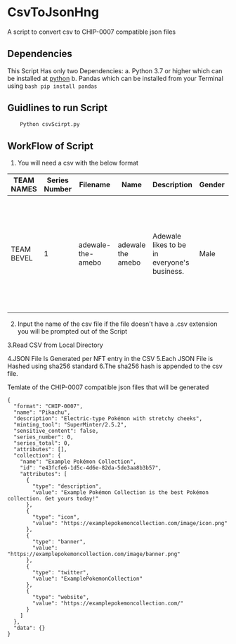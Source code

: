 # CsvToJsonHng

A script to convert csv to CHIP-0007 compatible json files

## Dependencies

This Script Has only two Dependencies:
a. Python 3.7 or higher which can be installed at [python](https://www.python.org/downloads/)
b. Pandas which can be installed from your Terminal using
`bash pip install pandas `

## Guidlines to run Script

```bash
    Python csvScirpt.py
```

## WorkFlow of Script

1. You will need a csv with the below format

| TEAM NAMES | Series Number | Filename          | Name              | Description                                 | Gender | Attributes                                                                                                                        | UUID                                 |
| ---------- | ------------- | ----------------- | ----------------- | ------------------------------------------- | ------ | --------------------------------------------------------------------------------------------------------------------------------- | ------------------------------------ |
| TEAM BEVEL | 1             | adewale-the-amebo | adewale the amebo | Adewale likes to be in everyone's business. | Male   | hair: bald; eyes: black; teeth: none; clothing: red; accessories: mask; expression: none; strength: powerful; weakness: curiosity | cad316c3-37f8-4b27-9f53-9d803bfcfee7 |

2. Input the name of the csv file if the file doesn't have a .csv extension you will be prompted out of the Script

3.Read CSV from Local Directory

4.JSON File Is Generated per NFT entry in the CSV
5.Each JSON File is Hashed using sha256 standard
6.The sha256 hash is appended to the csv file.

Temlate of the CHIP-0007 compatible json files that will be generated

```jsonc
{
  "format": "CHIP-0007",
  "name": "Pikachu",
  "description": "Electric-type Pokémon with stretchy cheeks",
  "minting_tool": "SuperMinter/2.5.2",
  "sensitive_content": false,
  "series_number": 0,
  "series_total": 0,
  "attributes": [],
  "collection": {
    "name": "Example Pokémon Collection",
    "id": "e43fcfe6-1d5c-4d6e-82da-5de3aa8b3b57",
    "attributes": [
      {
        "type": "description",
        "value": "Example Pokémon Collection is the best Pokémon collection. Get yours today!"
      },
      {
        "type": "icon",
        "value": "https://examplepokemoncollection.com/image/icon.png"
      },
      {
        "type": "banner",
        "value": "https://examplepokemoncollection.com/image/banner.png"
      },
      {
        "type": "twitter",
        "value": "ExamplePokemonCollection"
      },
      {
        "type": "website",
        "value": "https://examplepokemoncollection.com/"
      }
    ]
  },
  "data": {}
}
```
